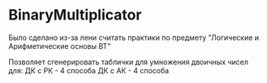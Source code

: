 # BinaryMultiplicator
Было сделано из-за лени считать практики по предмету "Логические и Арифметические основы ВТ"

Позволяет сгенерировать таблички для умножения двоичных чисел для:
  ДК с РК - 4 способа
  ДК с АК - 4 способа
